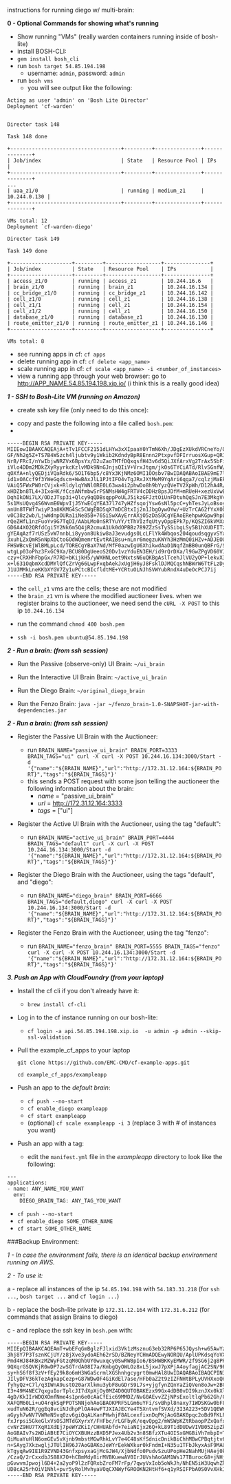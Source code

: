 instructions for running diego w/ multi-brain:

**0 - Optional Commands for showing what's running**

- Show running "VMs" (really warden containers running inside of bosh-lite)
- install BOSH-CLI:
 - `gem install bosh_cli`
- run `bosh target 54.85.194.198`
    -  username: `admin`, password: `admin`
-  run `bosh vms`
    * you will see output like the following:

```
Acting as user 'admin' on 'Bosh Lite Director'
Deployment 'cf-warden'


Director task 148

Task 148 done

+------------------------------------+---------+---------------+--------------+
| Job/index                          | State   | Resource Pool | IPs          |
+------------------------------------+---------+---------------+--------------+
...
| uaa_z1/0                           | running | medium_z1     | 10.244.0.130 |
+------------------------------------+---------+---------------+--------------+

VMs total: 12
Deployment `cf-warden-diego'

Director task 149

Task 149 done

+--------------------+---------+------------------+---------------+
| Job/index          | State   | Resource Pool    | IPs           |
+--------------------+---------+------------------+---------------+
| access_z1/0        | running | access_z1        | 10.244.16.6   |
| brain_z1/0         | running | brain_z1         | 10.244.16.134 |
| cc_bridge_z1/0     | running | cc_bridge_z1     | 10.244.16.142 |
| cell_z1/0          | running | cell_z1          | 10.244.16.138 |
| cell_z1/1          | running | cell_z1          | 10.244.16.154 |
| cell_z1/2          | running | cell_z1          | 10.244.16.150 |
| database_z1/0      | running | database_z1      | 10.244.16.130 |
| route_emitter_z1/0 | running | route_emitter_z1 | 10.244.16.146 |
+--------------------+---------+------------------+---------------+

VMs total: 8

```
- see running apps in cf: `cf apps`
- delete running app in cf: `cf delete <app_name>`
- scale running app in cf: `cf scale <app_name> -i <number_of_instances>`
- view a running app through your web browser: go to http://APP_NAME.54.85.194.198.xip.io/ (i think this is a really good idea)

***1 - SSH to Bosh-Lite VM (running on Amazon)***

- create ssh key file (only need to do this once):

* copy and paste the following into a file called `bosh.pem`:
*
```
-----BEGIN RSA PRIVATE KEY-----
MIIEowIBAAKCAQEAjA+tTv1FCCF2151dLHYw3xXIpaaY0YTmN6Xh/JDgEzXUkdVRCneYo/QNGGDw
GF/Nh2g5Z+TS7B4WSzch4ljubtv9y1Wkib2KdndyBpR8Ennn2PtxpvfDFIrruosXGup+QR1TNkBR
NrB/FRcI/nYwIbjwNRZVx6BpsYx/D2uZaoTMTfDQxqsfH43v6d5QiJXfArxVg2TrAx5SbFiWiJdx
iVlo4DDm2MDkZXyRyyrkcKzlvMDk9NnGJnjsQIiV+VrxJtgm/jk0s6TYCiATd/RlvSGnfW/z5jc0
qOXfA+nlyQEDjiVQaRdk6/5O1T6bp5/c8Yx3KjNMz6OMI1OOsbv7BwIDAQABAoIBAE9mE7lTmm6h
id1xOACcf9f3YWeGqdscm+WwBAxJlL1PJtIFO4vTgJRxJXtMeM9YgAri6qga7/cqlzjMaEkIYSI3
VAiQ5FWxPW0rCVjxk+RldylqYWNl0RE0L63wa4i2phwDo8h9bYyzQVeTV2XpWh/D12hA4R/psAEW
xHDZbn8TL4+3IxoHK/fCcsANfmbwSrPSNMsHW4gFRTV4cDDHz8psJDfM+mRUeH+xezUxVwESb8v2
DqhIkONi7LX/ODzJTsp3i+Qlcy9qQDBsqppPoULJ5ikzGFJztOiUnFDtuhQqSJn7E3MkgVvWh+ad
5s1MsUQvg4S6WvmE6WpvIjJ5YwECgYEA37l747yHZfsqojYsw6sNl5pcC+yhTesJyLoBsoy7SC81
anUn8TFWf7wiyP3a8KKMG4Sc5CWgEBD5qX7mDC8txIj2n1JbgOywOYw/+UzTrCA62fYxX00oO+wE
v0C38z2wb/LjwWdnpOURa1iNe85B+76SiSwXAyErrAXjO5zDaS0CgYEAoERehpwKGpw9hpLWYmN+
rQeZHfL1nzFuoYv9G7TqDI/AAbLMo0nSRTYuYY/tThVIzfqUtyyOppEPk7p/KQSZI6kVMXxW0PW4
GD6A4XO2QRfdCgi5Y2Nk6m5Q4jR2cmvA1Uk0dOPBBz789ZZzSsTySSibgLSy5B1hXUDFITzpbYMC
gYEAqAzf7rUSz5vW7nnbLi8yyon8Ukiw8aJ3evudgs0LcLFlYk4Wbqos204qoudsqgyvSYxXfVh1
3xuhLZxQmR5nNpXbCtoGOdWQmemrtEvtRAIBsu+nLnr6megzuKWYh3HzMmQ0iHZv+ADJEOU3gaPx
FHSWBcvEjWlBMLpLcd/TORECgYBaX7Nd/MfF0azwIgU6XhikwdAaD1NqfZmBB0unQBFrG/SOAKFc
wtgLp03oPhz3FxGC9Xa/BCU80DgUeeoS20Dv1vzYduEN3EH/id9rQrDXa/l9GwZPgVD60VJS/Hp+
czy+CRXHhFbpGx/R7RD+bKijkH5/yWXHNLoet9NxtsN6uQKBgAslTcehJlVU2yOP+lekvX3tmdOf
x+l631OqbmXcdDMYlQfCZrVg66LwpFxqbAekJxUgjH6yJ8FsklDJMQCqshNBWrW6TtFLzDyFz8wz
J1UJMMkLneKKbXYGV7Zy1uPCtcBIcfldtME+YCRtuOLNJhSVWYubRndX4uDeOcPCJ7ij
-----END RSA PRIVATE KEY-----
```

  - the `cell_z1` vms are the cells; these are not modified
  - the `brain_z1` vm is where the modified auctioneer lives. when we register brains to the auctioneer, we need send the `cURL -X POST` to this ip `10.244.16.134`

* run the command `chmod 400 bosh.pem`

* `ssh -i bosh.pem ubuntu@54.85.194.198`

***2 - Run a brain: (from ssh session)***

- Run the Passive (observe-only) UI Brain: `~/ui_brain`

- Run the Interactive UI Brain Brain: `~/active_ui_brain`

- Run the Diego Brain: `~/original_diego_brain`

- Run the Fenzo Brain: `java -jar ~/fenzo_brain-1.0-SNAPSHOT-jar-with-dependencies.jar`

***2 - Run a brain: (from ssh session)***

- Register the Passive UI Brain with the Auctioneer:
    - run `BRAIN_NAME="passive_ui_brain" BRAIN_PORT=3333 BRAIN_TAGS="ui" curl -X curl -X POST 10.244.16.134:3000/Start -d '{"name":"${BRAIN_NAME}","url":"http://172.31.12.164:${BRAIN_PORT}","tags":"${BRAIN_TAGS}"}'`
    - this sends a POST request with some json telling the auctioneer the following information about the brain:
        - _name_ = "passive_ui_brain"
        - _url_ = http://172.31.12.164:3333
        - _tags_ = ["ui"]

- Register the Active UI Brain with the Auctioneer, using the tag "default":
  - run `BRAIN_NAME="active_ui_brain" BRAIN_PORT=4444 BRAIN_TAGS="default" curl -X curl -X POST 10.244.16.134:3000/Start -d '{"name":"${BRAIN_NAME}","url":"http://172.31.12.164:${BRAIN_PORT}","tags":"${BRAIN_TAGS}"}'`

- Register the Diego Brain with the Auctioneer, using the tags "default", and "diego":
    - run `BRAIN_NAME="diego_brain" BRAIN_PORT=6666 BRAIN_TAGS="default,diego" curl -X curl -X POST 10.244.16.134:3000/Start -d '{"name":"${BRAIN_NAME}","url":"http://172.31.12.164:${BRAIN_PORT}","tags":"${BRAIN_TAGS}"}'`

- Register the Fenzo Brain with the Auctioneer, using the tag "fenzo":
  - run `BRAIN_NAME="fenzo_brain" BRAIN_PORT=5555 BRAIN_TAGS="fenzo" curl -X curl -X POST 10.244.16.134:3000/Start -d '{"name":"${BRAIN_NAME}","url":"http://172.31.12.164:${BRAIN_PORT}","tags":"${BRAIN_TAGS}"}'`

***3. Push an App with CloudFoundry (from your laptop)***
- Install the cf cli if you don't already have it:
  - `brew install cf-cli`
- Log in to the cf instance running on our bosh-lite:
  -  `cf login -a api.54.85.194.198.xip.io  -u admin -p admin --skip-ssl-validation`
- Pull the example_cf_apps to your laptop

  `git clone https://github.com/EMC-CMD/cf-example-apps.git`

  `cd example_cf_apps/exampleapp`

- Push an app to the _default brain_:
  - `cf push --no-start`
  - `cf enable_diego exampleapp`
  - `cf start exampleapp`
  - (optional) `cf scale exampleapp -i 3` (replace 3 with # of instances you want)

- Push an app with a tag:
  - edit the `manifest.yml` file in the *exampleapp* directory to look like the following:

```
---
applications:
- name: ANY_NAME_YOU_WANT
  env:
    DIEGO_BRAIN_TAG: ANY_TAG_YOU_WANT
```
  - `cf push --no-start`
  - `cf enable_diego SOME_OTHER_NAME`
  - `cf start SOME_OTHER_NAME`

###Backup Environment:

*1 - In case the environment fails, there is an identical backup environment running on AWS.*

*2 - To use it:*

  a - replace all instances of the ip `54.85.194.198` with `54.183.31.218` (for `ssh ...`, `bosh target ...` and `cf login ...`)

  b - replace the bosh-lite private ip `172.31.12.164` with `172.31.6.212` (for commands that assign Brains to diego)

  c - and replace the ssh key in `bosh.pem` with:

```
-----BEGIN RSA PRIVATE KEY-----
MIIEpQIBAAKCAQEAmT+wbEFqGmBglzFJlxid3Vk1zMsznuG3eb32RP6P65JQysh+w65AwYz6BiIx
3hj8Y7P3TsznKCjUY/z8jXve3ydoAEh62rSD/BZNeyYCHmADQEwyNORQU/AplUPKdsqYoVXadwAB
Pmd4HJ84KBxzMZWyFGtzqM0QhbUY0wuxqcy0SwRW8pIo6/BSHWBKKyEMWR/2f9SG6j2g8PR0/iwU
9QXqrGSQVKjR0wDP7zwSGTrdA08I7a/KmbgQyOWLOz8xL5jxwJ7pXPjA4oyfagjAC2SN/9FFm3LX
sy+hS6f8f3zV+fEy29k8o6mH3WGaScrmlXGShnhgcygrt0mwHAl8UwIDAQABAoIBAQCPIN3MbdgE
JIlyDFV36kTezAgkapCezp+G87WDwOF4GiKdEl7ase/HFb0aZ2t9zIZFNHtBPLyUVHXxoQHbvpps
fyhyQz+C7l/q3IWnA9ustO20arXlkmu3ybF8uGDrS9L7s+yjgfynZQnYaZiQVen8oJw+2BCg0k2h
I3+49M4NEC7qxguIorTplcJI7dXpXjOy0MZ4D0QUTOBAKEzx99Gx4dDB0vDI9kznJXx0kXlQw1KU
4gD/KkIIrWDQXOmfNme4s1pn6e0cAaCfEic69MMDZ/NvG0AEvvZZjNPsExoltlqPb62Gh/CNoAlj
XAFQM60Li+uO4rqkSqPPOTSNNjohAoGBAOKPRF5LGm6uYFi/svBhpl8naxy71WDSKGw0bF8gv6ML
xudTuN62R/ggEq8vciNJdhpPlOA4ewFTJXIAJECYe4T5XntvmfSVXd/3I3A223+5DV1QEWKh71wP
aGyyh7wNV7VWReNSvq0zv6giQqALKanPHwhjF8ALcexfixnDqPKjAoGBAK0pqc2oBd9FKLP5FgDR
fxJrpsi5GkeGlxVsOSJMTdGXyrxY/FHFbc/rLGFbyK/eqvQpg2/mWSWpKZtRbaopPZxQafx6ZgeF
cvNrZ9HU7TXqR1XdEj7peWYZKiI/CHHUAbfd+7eiaNIjx26Q+kL89T1dDUDwVIVB052ipZkzNpqR
AoGBAIv7s2WDiABtE7CiOYCXBUHzzBXD5PJex4Ub2v3n8SBfzXTu4OISxGMGBiVh7mbpI+Tb2QO1
QiMuaYuHlN6omGEv5vXjnb9mbstMGwRhkLvY7e4C48sKfSdnicDnikBiChhMBwCPBqtjtv6+tGXI
n+SAyg7XkzwgljJTUlIH96J7AoGBAKoJeWYrEekWXkur0kFndmI+N35u1TFbJkyxAsF9MAUaCsg8
kTgyqAw9IE1R9ZVND43GnfxpsyxaGjMcGJW4/XjbNdfo0PudvSzuUPopHe2NahMUjHAej0kEeO07
/CzaQ/2rCxxdbJS88X7O+hCBmMdy8irMVBKuewAV0IrJUVshAoGAM1Ws17TBurocG8+jNHjuCpJw
pGvwvmJpwojl6D4+2a2yoP9l2zFQRxbZroFM7rFp/7qwyVxIob5oWkJh/NhEN5iW3UqwhZRyFxq1
UD8cA25rhOiV1Nhl+pvr5yRolMvhyaVOqCXNWyfGROOKN2HtHf6+q1yRSIFPbA0S0VvXHkI=
-----END RSA PRIVATE KEY-----
```
